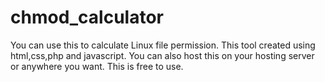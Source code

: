 # chmod_calculator
You can use this to calculate Linux file permission. This tool created using html,css,php and javascript. You can also host this on your hosting server or anywhere you want. This is free to use.
